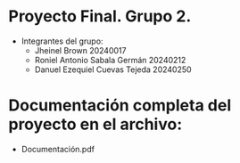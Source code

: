 # Proyecto Final. Grupo 2.

- Integrantes del grupo:
  * Jheinel Brown 20240017
  * Roniel Antonio Sabala Germán 20240212
  * Danuel Ezequiel Cuevas Tejeda 20240250

# Documentación completa del proyecto en el archivo:
* Documentación.pdf